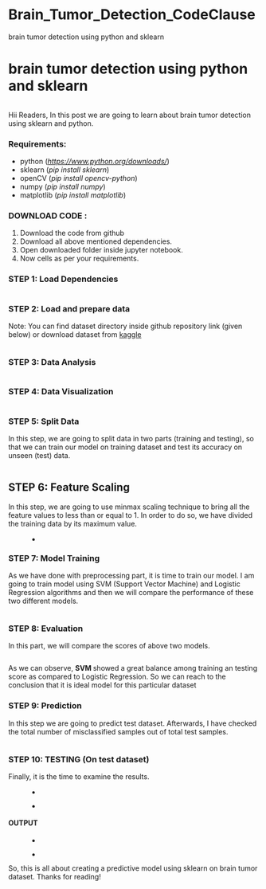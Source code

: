 # Brain_Tumor_Detection_CodeClause
brain tumor detection using python and sklearn
# brain tumor detection using python and sklearn

<!-- wp:image {"id":21,"sizeSlug":"large","linkDestination":"none","style":{"color":[]}} -->
<figure class="wp-block-image size-large"><img src="https://cwadtech.files.wordpress.com/2021/07/istockphoto-939518752-612x612-1.jpg?w=612" alt="" class="wp-image-21"/></figure>
<!-- /wp:image -->

<!-- wp:paragraph -->
<p>Hii Readers, In this post we are going to learn about brain tumor detection using sklearn and python.</p>
<!-- /wp:paragraph -->

<!-- wp:heading {"level":3} -->
<h3>Requirements:</h3>
<!-- /wp:heading -->

<!-- wp:list -->
<ul><li>python (<a href="https://www.python.org/downloads/"><em>https://www.python.org/downloads/</em></a>)</li><li>sklearn (<em>pip install sklearn</em>)</li><li>openCV (<em>pip install opencv-python</em>)</li><li>numpy (<em>pip install numpy</em>)</li><li>matplotlib (<em>pip install matplotlib</em>)</li></ul>
<!-- /wp:list -->

<!-- wp:heading {"level":3} -->
<h3>DOWNLOAD CODE :</h3>
<!-- /wp:heading -->

<!-- wp:list {"ordered":true} -->
<ol><li>Download the code from github</li><li>Download all above mentioned dependencies.</li><li>Open downloaded folder inside jupyter notebook.</li><li>Now cells as per your requirements.</li></ol>
<!-- /wp:list -->

<!-- wp:heading {"level":3} -->
<h3>STEP 1: Load Dependencies</h3>
<!-- /wp:heading -->

<!-- wp:image {"align":"left","id":24,"sizeSlug":"large","linkDestination":"none"} -->
<div class="wp-block-image"><figure class="alignleft size-large"><img src="https://cwadtech.files.wordpress.com/2021/07/img.png?w=680" alt="" class="wp-image-24"/></figure></div>
<!-- /wp:image -->

<!-- wp:heading {"level":3} -->
<h3>STEP 2: Load and prepare data</h3>
<!-- /wp:heading -->

<!-- wp:paragraph -->
<p>Note: You can find dataset directory inside github repository link (given below) or download dataset from  <a href="https://www.kaggle.com/sartajbhuvaji/brain-tumor-classification-mri" data-type="URL" data-id="https://www.kaggle.com/sartajbhuvaji/brain-tumor-classification-mri">kaggle</a></p>
<!-- /wp:paragraph -->

<!-- wp:image {"id":25,"sizeSlug":"large","linkDestination":"none"} -->
<figure class="wp-block-image size-large"><img src="https://cwadtech.files.wordpress.com/2021/07/img-1.png?w=680" alt="" class="wp-image-25"/></figure>
<!-- /wp:image -->

<!-- wp:heading {"level":3} -->
<h3>STEP 3: Data Analysis</h3>
<!-- /wp:heading -->

<!-- wp:image {"id":28,"sizeSlug":"large","linkDestination":"none"} -->
<figure class="wp-block-image size-large"><img src="https://cwadtech.files.wordpress.com/2021/07/img-2.png?w=681" alt="" class="wp-image-28"/></figure>
<!-- /wp:image -->

<!-- wp:heading {"level":3} -->
<h3>STEP 4: Data Visualization</h3>
<!-- /wp:heading -->

<!-- wp:image {"id":29,"sizeSlug":"large","linkDestination":"none"} -->
<figure class="wp-block-image size-large"><img src="https://cwadtech.files.wordpress.com/2021/07/img-3.png?w=680" alt="" class="wp-image-29"/></figure>
<!-- /wp:image -->

<!-- wp:heading {"level":3} -->
<h3>STEP 5: Split Data</h3>
<!-- /wp:heading -->

<!-- wp:paragraph -->
<p>In this step, we are going to split data in two parts (training and testing), so that we can train our model on training dataset and test its accuracy on unseen (test) data.</p>
<!-- /wp:paragraph -->

<!-- wp:image {"id":30,"sizeSlug":"large","linkDestination":"none"} -->
<figure class="wp-block-image size-large"><img src="https://cwadtech.files.wordpress.com/2021/07/img-4.png?w=760" alt="" class="wp-image-30"/></figure>
<!-- /wp:image -->

<!-- wp:heading -->
<h2>STEP 6: Feature Scaling</h2>
<!-- /wp:heading -->

<!-- wp:paragraph -->
<p>In this step, we are going to use minmax scaling technique to bring all the feature values to less than or equal to 1. In order to do so, we have divided the training data by its maximum value.</p>
<!-- /wp:paragraph -->

<!-- wp:gallery {"ids":[31],"linkTo":"none"} -->
<figure class="wp-block-gallery columns-1 is-cropped"><ul class="blocks-gallery-grid"><li class="blocks-gallery-item"><figure><img src="https://cwadtech.files.wordpress.com/2021/07/img-5.png?w=681" alt="" data-id="31" data-link="https://cwadtech.wordpress.com/img-5/" class="wp-image-31"/></figure></li></ul></figure>
<!-- /wp:gallery -->

<!-- wp:heading {"level":3} -->
<h3>STEP 7: Model Training</h3>
<!-- /wp:heading -->

<!-- wp:paragraph -->
<p>As we have done with preprocessing part, it is time to train our model. I am going to train model using SVM (Support Vector Machine) and Logistic Regression algorithms and then we will compare the performance of these two different models.</p>
<!-- /wp:paragraph -->

<!-- wp:image {"id":35,"sizeSlug":"large","linkDestination":"none"} -->
<figure class="wp-block-image size-large"><img src="https://cwadtech.files.wordpress.com/2021/07/img-7.png?w=681" alt="" class="wp-image-35"/></figure>
<!-- /wp:image -->

<!-- wp:heading {"level":3} -->
<h3>STEP 8: Evaluation</h3>
<!-- /wp:heading -->

<!-- wp:paragraph -->
<p>In this part, we will compare the scores of above two models.</p>
<!-- /wp:paragraph -->

<!-- wp:image {"id":36,"sizeSlug":"large","linkDestination":"none"} -->
<figure class="wp-block-image size-large"><img src="https://cwadtech.files.wordpress.com/2021/07/img-8.png?w=680" alt="" class="wp-image-36"/></figure>
<!-- /wp:image -->

<!-- wp:paragraph -->
<p>As we can observe, <strong>SVM </strong>showed a great balance among training an testing score as compared to Logistic Regression. So we can reach to the conclusion that it is ideal model for this particular dataset</p>
<!-- /wp:paragraph -->

<!-- wp:heading {"level":3} -->
<h3>STEP 9: Prediction</h3>
<!-- /wp:heading -->

<!-- wp:paragraph -->
<p>In this step we are going to predict test dataset. Afterwards, I have checked the total number of misclassified samples out of total test samples.</p>
<!-- /wp:paragraph -->

<!-- wp:image {"id":41,"sizeSlug":"large","linkDestination":"none"} -->
<figure class="wp-block-image size-large"><img src="https://cwadtech.files.wordpress.com/2021/07/img-9.png?w=680" alt="" class="wp-image-41"/></figure>
<!-- /wp:image -->

<!-- wp:heading {"level":3} -->
<h3>STEP 10: TESTING (On test dataset)</h3>
<!-- /wp:heading -->

<!-- wp:paragraph -->
<p>Finally, it is the time to examine the results.</p>
<!-- /wp:paragraph -->

<!-- wp:gallery {"ids":[46,47],"linkTo":"none"} -->
<figure class="wp-block-gallery columns-2 is-cropped"><ul class="blocks-gallery-grid"><li class="blocks-gallery-item"><figure><img src="https://cwadtech.files.wordpress.com/2021/07/img-11.png?w=680" alt="" data-id="46" data-link="https://cwadtech.wordpress.com/img-11/" class="wp-image-46"/></figure></li><li class="blocks-gallery-item"><figure><img src="https://cwadtech.files.wordpress.com/2021/07/img-12.png?w=655" alt="" data-id="47" data-full-url="https://cwadtech.files.wordpress.com/2021/07/img-12.png" data-link="https://cwadtech.wordpress.com/img-12/" class="wp-image-47"/></figure></li></ul></figure>
<!-- /wp:gallery -->

<!-- wp:heading {"level":4} -->
<h4>OUTPUT</h4>
<!-- /wp:heading -->
<!-- wp:gallery {"ids":[49,50],"linkTo":"none"} -->
<figure class="wp-block-gallery columns-2 is-cropped"><ul class="blocks-gallery-grid"><li class="blocks-gallery-item"><figure><img src="https://cwadtech.files.wordpress.com/2021/07/img-13.png?w=649" alt="" data-id="49" data-link="https://cwadtech.wordpress.com/img-13/" class="wp-image-49"/></figure></li><li class="blocks-gallery-item"><figure><img src="https://cwadtech.files.wordpress.com/2021/07/img-14.png?w=639" alt="" data-id="50" data-full-url="https://cwadtech.files.wordpress.com/2021/07/img-14.png" data-link="https://cwadtech.wordpress.com/img-14/" class="wp-image-50"/></figure></li></ul></figure>
<!-- /wp:gallery -->
<!-- wp:paragraph -->
<p>So, this is all about creating a predictive model using sklearn on brain tumor dataset. Thanks for reading!</p>
<!-- /wp:paragraph -->
<!-- wp:paragraph -->
<p></p>
<!-- /wp:paragraph -->
